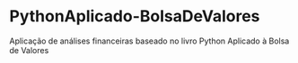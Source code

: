 # PythonAplicado-BolsaDeValores
Aplicação de análises financeiras baseado no livro Python Aplicado à Bolsa de Valores
